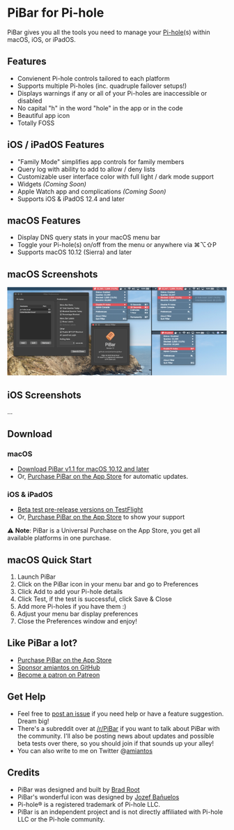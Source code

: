 # PiBar for Pi-hole

PiBar gives you all the tools you need to manage your [Pi-hole](https://pi-hole.net)(s) within macOS, iOS, or iPadOS.


## Features
- Convienent Pi-hole controls tailored to each platform
- Supports multiple Pi-holes (inc. quadruple failover setups!)
- Displays warnings if any or all of your Pi-holes are inaccessible or disabled
- No capital "h" in the word "hole" in the app or in the code
- Beautiful app icon
- Totally FOSS

## iOS / iPadOS Features
- "Family Mode" simplifies app controls for family members
- Query log with ability to add to allow / deny lists
- Customizable user interface color with full light / dark mode support
- Widgets *(Coming Soon)*
- Apple Watch app and complications *(Coming Soon)*
- Supports iOS & iPadOS 12.4 and later

## macOS Features

- Display DNS query stats in your macOS menu bar
- Toggle your Pi-hole(s) on/off from the menu or anywhere via ⌘⌥⇧P
- Supports macOS 10.12 (Sierra) and later

## macOS Screenshots

![PiBar for macOS Screenshots](/.github/screenshots.jpg?raw=true)

## iOS Screenshots

...

## Download

### macOS
- [Download PiBar v1.1 for macOS 10.12 and later](https://s3.amazonaws.com/amiantos/PiBar-1.1.zip)
- Or, [Purchase PiBar on the App Store](https://apps.apple.com/us/app/pibar-for-pi-hole/id1514292645?ls=1) for automatic updates.

### iOS & iPadOS
- [Beta test pre-release versions on TestFlight](#)
- Or, [Purchase PiBar on the App Store](#) to show your support

⚠️ **Note**: PiBar is a Universal Purchase on the App Store, you get all available platforms in one purchase.

## macOS Quick Start

1. Launch PiBar
2. Click on the PiBar icon in your menu bar and go to Preferences
3. Click Add to add your Pi-hole details
4. Click Test, if the test is successful, click Save & Close
5. Add more Pi-holes if you have them :)
6. Adjust your menu bar display preferences
7. Close the Preferences window and enjoy!

## Like PiBar a lot?

- [Purchase PiBar on the App Store](https://apps.apple.com/us/app/pibar-for-pi-hole/id1514292645?ls=1)
- [Sponsor amiantos on GitHub](https://github.com/sponsors/amiantos)
- [Become a patron on Patreon](https://www.patreon.com/amiantos)

## Get Help

- Feel free to [post an issue](https://github.com/amiantos/pibar/issues/new) if you need help or have a feature suggestion. Dream big!
- There's a subreddit over at [/r/PiBar](https://www.reddit.com/r/PiBar) if you want to talk about PiBar with the community. I'll also be posting news about updates and possible beta tests over there, so you should join if that sounds up your alley!
- You can also write to me on Twitter @[amiantos](https://twitter.com/amiantos)

## Credits

- PiBar was designed and built by [Brad Root](https://github.com/amiantos)
- PiBar's wonderful icon was designed by [Jozef Bañuelos](https://jozef.design)
- Pi-hole® is a registered trademark of Pi-hole LLC.
- PiBar is an independent project and is not directly affiliated with Pi-hole LLC or the Pi-hole community.

